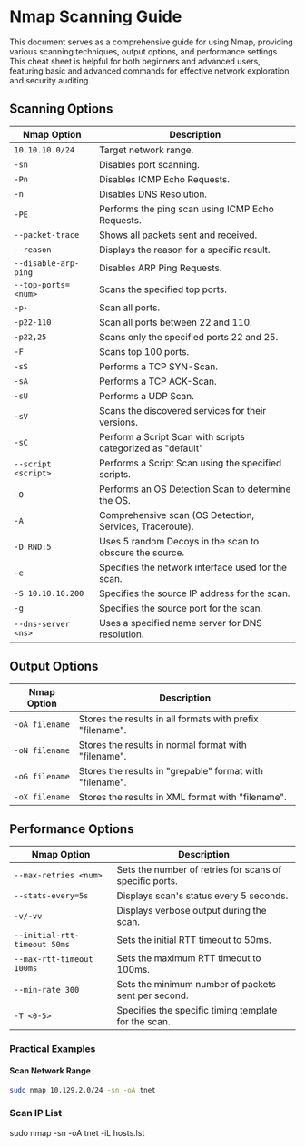# Nmap Scanning Guide

This document serves as a comprehensive guide for using Nmap, providing various scanning techniques, output options, and performance settings. This cheat sheet is helpful for both beginners and advanced users, featuring basic and advanced commands for effective network exploration and security auditing.

## Scanning Options

| **Nmap Option**          | **Description**                                             |
|--------------------------|-------------------------------------------------------------|
| `10.10.10.0/24`          | Target network range.                                       |
| `-sn`                    | Disables port scanning.                                     |
| `-Pn`                    | Disables ICMP Echo Requests.                                |
| `-n`                     | Disables DNS Resolution.                                    |
| `-PE`                    | Performs the ping scan using ICMP Echo Requests.            |
| `--packet-trace`         | Shows all packets sent and received.                        |
| `--reason`               | Displays the reason for a specific result.                  |
| `--disable-arp-ping`     | Disables ARP Ping Requests.                                 |
| `--top-ports=<num>`      | Scans the specified top ports.                              |
| `-p-`                    | Scan all ports.                                             |
| `-p22-110`               | Scan all ports between 22 and 110.                          |
| `-p22,25`                | Scans only the specified ports 22 and 25.                   |
| `-F`                     | Scans top 100 ports.                                        |
| `-sS`                    | Performs a TCP SYN-Scan.                                    |
| `-sA`                    | Performs a TCP ACK-Scan.                                    |
| `-sU`                    | Performs a UDP Scan.                                        |
| `-sV`                    | Scans the discovered services for their versions.           |
| `-sC`                    | Perform a Script Scan with scripts categorized as "default" |
| `--script <script>`      | Performs a Script Scan using the specified scripts.         |
| `-O`                     | Performs an OS Detection Scan to determine the OS.          |
| `-A`                     | Comprehensive scan (OS Detection, Services, Traceroute).    |
| `-D RND:5`               | Uses 5 random Decoys in the scan to obscure the source.     |
| `-e`                     | Specifies the network interface used for the scan.          |
| `-S 10.10.10.200`        | Specifies the source IP address for the scan.               |
| `-g`                     | Specifies the source port for the scan.                     |
| `--dns-server <ns>`      | Uses a specified name server for DNS resolution.            |

## Output Options

| **Nmap Option**  | **Description**                                        |
|------------------|--------------------------------------------------------|
| `-oA filename`   | Stores the results in all formats with prefix "filename". |
| `-oN filename`   | Stores the results in normal format with "filename".   |
| `-oG filename`   | Stores the results in "grepable" format with "filename". |
| `-oX filename`   | Stores the results in XML format with "filename".       |

## Performance Options

| **Nmap Option**               | **Description**                                      |
|-------------------------------|------------------------------------------------------|
| `--max-retries <num>`         | Sets the number of retries for scans of specific ports. |
| `--stats-every=5s`            | Displays scan's status every 5 seconds.              |
| `-v/-vv`                      | Displays verbose output during the scan.             |
| `--initial-rtt-timeout 50ms`  | Sets the initial RTT timeout to 50ms.                |
| `--max-rtt-timeout 100ms`     | Sets the maximum RTT timeout to 100ms.               |
| `--min-rate 300`              | Sets the minimum number of packets sent per second.  |
| `-T <0-5>`                    | Specifies the specific timing template for the scan. |

### Practical Examples

#### Scan Network Range
```bash
sudo nmap 10.129.2.0/24 -sn -oA tnet
```

### Scan IP List

sudo nmap -sn -oA tnet -iL hosts.lst


